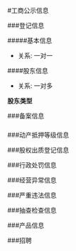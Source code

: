#工商公示信息

###登记信息

#####基本信息

* 关系: 一对一

####股东信息

* 关系: 一对多

**股东类型**


###备案信息

#####


###动产抵押等级信息

###股权出质登记信息

###行政处罚信息

###经营异常信息

###严重违法信息

###抽查检查信息

###产品信息

###招聘